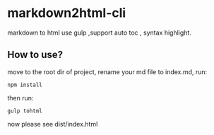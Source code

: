 # markdown2html-cli
markdown to html use gulp ,support auto toc , syntax highlight.

## How to use?
move to the root dir of project, rename your md file to index.md, run:  
```
npm install
```
then run:   
```
gulp tohtml
```
now please see dist/index.html   